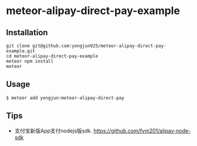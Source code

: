 # meteor-alipay-direct-pay-example

## Installation

```shell
git clone git@github.com:yongjun925/meteor-alipay-direct-pay-example.git
cd meteor-alipay-direct-pay-example
meteor npm install 
meteor
```

## Usage
```
$ meteor add yongjun:meteor-alipay-direct-pay
```

## Tips
- 支付宝新版App支付nodejs版sdk.  https://github.com/fym201/alipay-node-sdk


